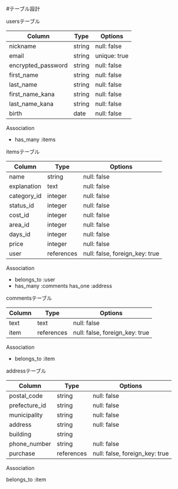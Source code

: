#テーブル設計

  usersテーブル

| Column             | Type    | Options      |    
| ---------------    | ------  | ----------   |
| nickname           | string  | null: false  |
| email              | string  | unique: true |
| encrypted_password | string  | null: false  |
| first_name         | string  | null: false  |
| last_name          | string  | null: false  |
| first_name_kana    | string  | null: false  |
| last_name_kana     | string  | null: false  |
| birth              | date    | null: false  | 

   Association

- has_many :items


itemsテーブル

| Column      | Type       | Options                        |    
| ---------   | ------     | -----------------------------  |
| name        | string     | null: false                    |
| explanation | text       | null: false                    |
| category_id | integer    | null: false                    |
| status_id   | integer    | null: false                    |
| cost_id     | integer    | null: false                    |
| area_id     | integer    | null: false                    |
| days_id     | integer    | null: false                    |
| price       | integer    | null: false                    |
| user        | references | null: false, foreign_key: true |


   Association

- belongs_to :user
- has_many   :comments
  has_one    :address
  

commentsテーブル

| Column     | Type        | Options                        |    
| ---------  | ----------  | -----------------------------  |
| text       | text        | null: false                    |
| item       | references  | null: false, foreign_key: true |


   Association
   
- belongs_to :item

 

addressテーブル

| Column          | Type        | Options                        |    
| --------------  | ----------  | -----------------------------  |
| postal_code     | string      | null: false                    |
| prefecture_id   | string      | null: false                    |
| municipality    | string      | null: false                    | 
| address         | string      | null: false                    | 
| building        | string      |                                |
| phone_number    | string      | null: false                    | 
| purchase        | references  | null: false, foreign_key: true |

   Association
   
   belongs_to :item 



